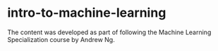 # intro-to-machine-learning

The content was developed as part of following the Machine Learning Specialization course by Andrew Ng.
